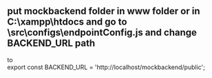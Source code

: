 ## put mockbackend folder in www folder or in C:\xampp\htdocs and go to  \src\configs\endpointConfig.js and change BACKEND_URL path 
to 
<br/>
export const BACKEND_URL = 'http://localhost/mockbackend/public';